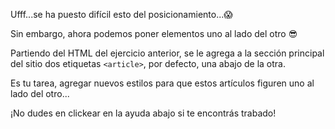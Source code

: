 Ufff...se ha puesto difícil esto del posicionamiento...:scream:

Sin embargo, ahora podemos poner elementos uno al lado del otro :sunglasses:

Partiendo del HTML del ejercicio anterior, se le agrega a la sección principal del sitio dos etiquetas `<article>`, por defecto, una abajo de la otra.

Es tu tarea, agregar nuevos estilos para que estos artículos figuren uno al lado del otro...

¡No dudes en clickear en la ayuda abajo si te encontrás trabado!


